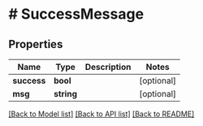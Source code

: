 # # SuccessMessage

## Properties

Name | Type | Description | Notes
------------ | ------------- | ------------- | -------------
**success** | **bool** |  | [optional]
**msg** | **string** |  | [optional]

[[Back to Model list]](../../README.md#models) [[Back to API list]](../../README.md#endpoints) [[Back to README]](../../README.md)
